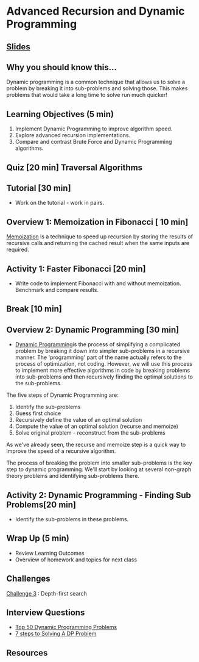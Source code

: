 # Advanced Recursion and Dynamic Programming

## [Slides](https://docs.google.com/presentation/d/1mvH1YpsiDTl8T_fB6xYF_gkwF_M11DDCme8Agd0EACc/edit?usp=sharing)

## Why you should know this...
Dynamic programming is a common technique that allows us to solve a problem by breaking it into sub-problems and solving those.  This makes problems that would take a long time to solve run much quicker!


## Learning Objectives (5 min)

1. Implement Dynamic Programming to improve algorithm speed.
1. Explore advanced recursion implementations.
1. Compare and contrast Brute Force and Dynamic Programming algorithms.

## Quiz [20 min] Traversal Algorithms

## Tutorial [30 min]
- Work on the tutorial - work in pairs.

## Overview 1: Memoization in Fibonacci [ 10 min]

[Memoization](https://en.wikipedia.org/wiki/Memoization) is a technique  to speed up recursion by storing the results of recursive calls and returning the cached result when the same inputs are required.  

## Activity 1: Faster Fibonacci [20 min]
- Write code to implement Fibonacci with and without memoization.  Benchmark and compare results.

## Break [10 min]


## Overview 2: Dynamic Programming [30 min]
- [Dynamic Programming](https://en.wikipedia.org/wiki/Dynamic_programming)is the process of simplifying a complicated problem by breaking it down into simpler sub-problems in a recursive manner.  The 'programming' part of the name actually refers to the process of optimization, not coding.  However, we will use this process to implement more effective  algorithms in code by breaking problems into sub-problems and then recursively finding the optimal solutions to the sub-problems.

The five steps of Dynamic Programming are:
1. Identify the sub-problems
1. Guess first choice
1. Recursively define the value of an optimal solution
1. Compute the value of an optimal solution (recurse and memoize)
1. Solve original problem - reconstruct from the sub-problems

As we've already seen, the recurse and memoize step is a quick way to improve the speed of a recursive algorithm.  

The process of breaking the problem into smaller sub-problems is the key step to dynamic programming. We'll start by looking at several non-graph theory problems and identifying sub-problems there.


## Activity 2: Dynamic Programming - Finding Sub Problems[20 min]

- Identify the sub-problems in these problems.

## Wrap Up (5 min)

- Review Learning Outcomes
- Overview of homework and topics for next class

## Challenges
[Challenge 3](Assignments/Challenges.md) : Depth-first search

## Interview Questions
- [Top 50 Dynamic Programming Problems](https://blog.usejournal.com/top-50-dynamic-programming-practice-problems-4208fed71aa3)
- [7 steps to Solving A DP Problem](https://www.freecodecamp.org/news/follow-these-steps-to-solve-any-dynamic-programming-interview-problem-cc98e508cd0e/)

## Resources
